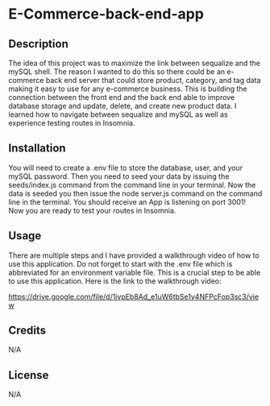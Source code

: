 # E-Commerce-back-end-app

## Description
The idea of this project was to maximize the link between sequalize and the mySQL shell. The reason I wanted to do this so there could be an e-commerce back end server that could store product, category, and tag data making it easy to use for any e-commerce business. This is building the connection between the front end and the back end able to improve database storage and update, delete, and create new product data. I learned how to navigate between sequalize and mySQL as well as experience testing routes in Insomnia.

## Installation 
You will need to create a .env file to store the database, user, and your mySQL password. Then you need to seed your data by issuing the seeds/index.js command from the command line in your terminal. Now the data is seeded you then issue the node server.js command on the command line in the terminal. You should receive an App is listening on port 3001! Now you are ready to test your routes in Insomnia.

## Usage
There are multiple steps and I have provided a walkthrough video of how to use this application. Do not forget to start with the .env file which is abbreviated for an environment variable file. This is a crucial step to be able to use this application. Here is the link to the walkthrough video:

https://drive.google.com/file/d/1jvpEb8Ad_e1uW6tbSe1y4NFPcFop3sc3/view

## Credits 
N/A 

## License
N/A 